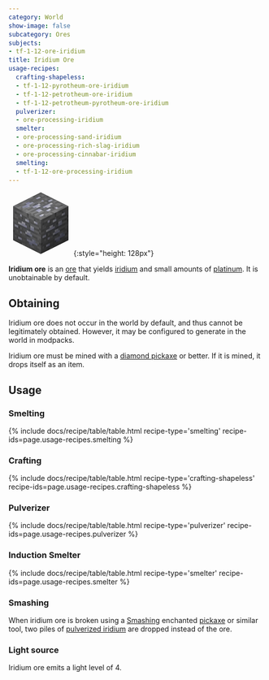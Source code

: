 ```yaml
---
category: World
show-image: false
subcategory: Ores
subjects:
- tf-1-12-ore-iridium
title: Iridium Ore
usage-recipes:
  crafting-shapeless:
  - tf-1-12-pyrotheum-ore-iridium
  - tf-1-12-petrotheum-ore-iridium
  - tf-1-12-petrotheum-pyrotheum-ore-iridium
  pulverizer:
  - ore-processing-iridium
  smelter:
  - ore-processing-sand-iridium
  - ore-processing-rich-slag-iridium
  - ore-processing-cinnabar-iridium
  smelting:
  - tf-1-12-ore-processing-iridium
---
```


![Iridium ore](/assets/images/docs/1.12/thermal-foundation/ore-iridium.png){:style="height: 128px"}


**Iridium ore** is an [ore](https://minecraft.gamepedia.com/Ore) that yields
[iridium](../iridium-ingot/) and small amounts of
[platinum](../platinum-ingot/). It is unobtainable by default.


Obtaining
---------

Iridium ore does not occur in the world by default, and thus cannot be
legitimately obtained. However, it may be configured to generate in the world in
modpacks.

Iridium ore must be mined with a [diamond
pickaxe](https://minecraft.gamepedia.com/Pickaxe) or better. If it is mined, it
drops itself as an item.


Usage
-----

### Smelting
{% include docs/recipe/table/table.html recipe-type='smelting' recipe-ids=page.usage-recipes.smelting %}

### Crafting
{% include docs/recipe/table/table.html recipe-type='crafting-shapeless' recipe-ids=page.usage-recipes.crafting-shapeless %}

### Pulverizer
{% include docs/recipe/table/table.html recipe-type='pulverizer' recipe-ids=page.usage-recipes.pulverizer %}

### Induction Smelter
{% include docs/recipe/table/table.html recipe-type='smelter' recipe-ids=page.usage-recipes.smelter %}

### Smashing
When iridium ore is broken using a [Smashing](../../cofh-core/smashing/)
enchanted [pickaxe](https://minecraft.gamepedia.com/Pickaxe) or similar tool,
two piles of [pulverized iridium](../pulverized-iridium/)
are dropped instead of the ore.

### Light source
Iridium ore emits a light level of 4.
